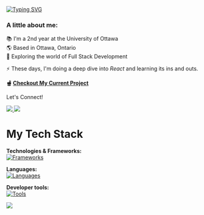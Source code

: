 [![Typing SVG](https://readme-typing-svg.demolab.com?font=JetBrains+Mono&weight=500&size=32&pause=1000&color=89B4FA&background=7865FF00&random=false&width=435&lines=Hey+There!+%F0%9F%91%8B;I'm+Raman+Gupta)](https://git.io/typing-svg) 
<br />

### A little about me: <br>
📚 I'm a 2nd year at the University of Ottawa <br>
🌎 Based in Ottawa, Ontario <br>
🔎 Exploring the world of Full Stack Development <br>

⚡ These days, I'm doing a deep dive into *React* and learning its ins and outs.

**🫕 [Checkout My Current Project](https://github.com/g-raman/uo-scraper)**

Let's Connect!
<div>
  <a href="mailto:gr.gupta.raman@gmail.com">
    <img src="https://img.shields.io/badge/Gmail-D14836?style=for-the-badge&logo=gmail&logoColor=white"/>
  </a> 
  
  <a href="https://www.linkedin.com/in/gupta-raman/" target="_blank">
    <img src="https://img.shields.io/badge/LinkedIn-0077B5?style=for-the-badge&logo=linkedin&logoColor=white"/>
  </a>
</div>

# My Tech Stack
**Technologies & Frameworks:** <br />
[![Frameworks](https://skillicons.dev/icons?i=react,nodejs,mongodb,express,tailwind,sass)](https://skillicons.dev)

**Languages:** <br />
[![Languages](https://skillicons.dev/icons?i=js,html,css,python,java,lua)](https://skillicons.dev)

**Developer tools:** <br />
[![Tools](https://skillicons.dev/icons?i=neovim,vim,postman,figma,git,github)](https://skillicons.dev)

<picture>
  <source
    srcset="https://github-readme-stats.vercel.app/api/top-langs/?username=g-raman&layout=compact&theme=catppuccin_latte"
    media="(prefers-color-scheme: light)"
  />
  <source
    srcset="https://github-readme-stats.vercel.app/api/top-langs/?username=g-raman&layout=compact&theme=catppuccin_mocha"
    media="(prefers-color-scheme: dark), (prefers-color-scheme: no-preference)"
  />
  <img src="https://github-readme-stats.vercel.app/api/top-langs/?username=g-raman&layout=compact&theme=catppuccin_mocha" />
</picture>

